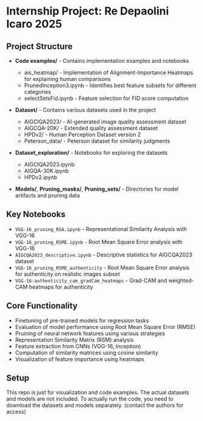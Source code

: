 # Internship Project: Re Depaolini Icaro 2025
## Project Structure

- **Code examples/** - Contains implementation examples and notebooks
  - ais_heatmap/ - Implementation of Alignment-Importance Heatmaps for explaining human comparisons
  - PrunedInception3.ipynb - Identifies best feature subsets for different categories
  - selectSetsFid.ipynb - Feature selection for FID score computation

- **Dataset/** - Contains various datasets used in the project
  - AIGCIQA2023/ - AI-generated image quality assessment dataset
  - AIGCQA-20K/ - Extended quality assessment dataset
  - HPDv2/ - Human Perception Dataset version 2
  - Peterson_data/ - Peterson dataset for similarity judgments

- **Dataset_exploration/** - Notebooks for exploring the datasets
  - AIGCIQA2023.ipynb
  - AIGQA-30K.ipynb
  - HPDv2.ipynb

- **Models/**, **Pruning_masks/**, **Pruning_sets/** - Directories for model artifacts and pruning data

## Key Notebooks

- `VGG-16_pruning_RSA.ipynb` - Representational Similarity Analysis with VGG-16
- `VGG-16_pruning_RSME.ipynb` - Root Mean Square Error analysis with VGG-16
- `AIGCQA2023_descriptive.ipynb` - Descriptive statistics for AIGCQA2023 dataset
- `VGG-16_pruning_RSME_authenticity` - Root Mean Square Error analysis for authenticity on realistic images subset
- `VGG-16-authenticity_cam_gradCam_heatmaps` - Grad-CAM and weighted-CAM heatmaps for authenticity 

## Core Functionality

- Finetuning of pre-trained models for regression tasks
- Evaluation of model performance using Root Mean Square Error (RMSE)
- Pruining of neural network features using various strategies
- Representation Similarity Matrix (RSM) analysis
- Feature extraction from CNNs (VGG-16, Inception)
- Computation of similarity matrices using cosine similarity
- Visualization of feature importance using heatmaps

## Setup

This repo is just for visualization and code examples. The actual datasets and models are not included. To actually run the code, you need to download the datasets and models separately. (contact the authors for access)